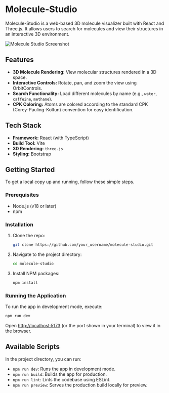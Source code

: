 # Molecule-Studio

Molecule-Studio is a web-based 3D molecule visualizer built with React and Three.js. It allows users to search for molecules and view their structures in an interactive 3D environment.

![Molecule Studio Screenshot](public/molecule-icon.png)

## Features

- **3D Molecule Rendering:** View molecular structures rendered in a 3D space.
- **Interactive Controls:** Rotate, pan, and zoom the view using OrbitControls.
- **Search Functionality:** Load different molecules by name (e.g., `water`, `caffeine`, `methane`).
- **CPK Coloring:** Atoms are colored according to the standard CPK (Corey-Pauling-Koltun) convention for easy identification.

## Tech Stack

- **Framework:** React (with TypeScript)
- **Build Tool:** Vite
- **3D Rendering:** `three.js`
- **Styling:** Bootstrap

## Getting Started

To get a local copy up and running, follow these simple steps.

### Prerequisites

- Node.js (v18 or later)
- npm

### Installation

1. Clone the repo:
   ```sh
   git clone https://github.com/your_username/molecule-studio.git
   ```
2. Navigate to the project directory:
   ```sh
   cd molecule-studio
   ```
3. Install NPM packages:
   ```sh
   npm install
   ```

### Running the Application

To run the app in development mode, execute:
```sh
npm run dev
```
Open [http://localhost:5173](http://localhost:5173) (or the port shown in your terminal) to view it in the browser.

## Available Scripts

In the project directory, you can run:

- `npm run dev`: Runs the app in development mode.
- `npm run build`: Builds the app for production.
- `npm run lint`: Lints the codebase using ESLint.
- `npm run preview`: Serves the production build locally for preview.